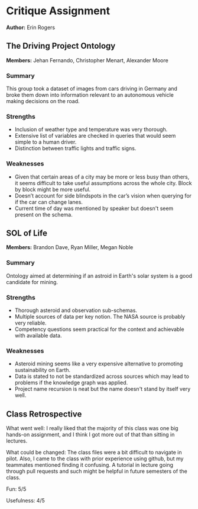 # Critique Assignment
**Author:** Erin Rogers

## The Driving Project Ontology
**Members:** Jehan Fernando, Christopher Menart, Alexander Moore
### Summary
This group took a dataset of images from cars driving in Germany and broke them down into information 
relevant to an autonomous vehicle making decisions on the road.

### Strengths
- Inclusion of weather type and temperature was very thorough.
- Extensive list of variables are checked in queries that would seem simple to a human driver.
- Distinction between traffic lights and traffic signs.

### Weaknesses
-	Given that certain areas of a city may be more or less busy than others, it seems difficult
to take useful assumptions across the whole city. Block by block might be more useful.
-	Doesn’t account for side blindspots in the car’s vision when querying for if the car can change lanes.
- Current time of day was mentioned by speaker but doesn't seem present on the schema.

## SOL of Life
**Members:** Brandon Dave, Ryan Miller, Megan Noble
### Summary
Ontology aimed at determining if an astroid in Earth's solar system is a good candidate for mining.

### Strengths
-	Thorough asteroid and observation sub-schemas.
-	Multiple sources of data per key notion. The NASA source is probably very reliable.
-	Competency questions seem practical for the context and achievable with available data.

### Weaknesses
-	Asteroid mining seems like a very expensive alternative to promoting sustainability on Earth. 
-	Data is stated to not be standardized across sources which may lead to problems if the knowledge graph
was applied.
- Project name recursion is neat but the name doesn't stand by itself very well.


## Class Retrospective
What went well:  I really liked that the majority of this class was one big hands-on assignment, and I 
think I got more out of that than sitting in lectures.

What could be changed: The class files were a bit difficult to navigate in pilot. Also, I came to the class
with prior experience using github, but my teammates mentioned finding it confusing. A tutorial in lecture
going through pull requests and such might be helpful in future semesters of the class.

Fun: 5/5

Usefulness: 4/5

